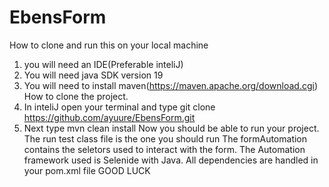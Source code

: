 # EbensForm
How to clone and run this on your local machine
1. you will need an IDE(Preferable inteliJ)
2. You will need java SDK version 19
3. You will need to install maven(https://maven.apache.org/download.cgi)
How to clone the project.
1. In inteliJ open your terminal and type git clone https://github.com/ayuure/EbensForm.git
2. Next type mvn clean install
Now you should be able to run your project. The run test class file is the one you should run
The formAutomation contains the seletors used to interact with the form. 
The Automation framework used is Selenide with Java. All dependencies are handled in your pom.xml file
GOOD LUCK